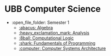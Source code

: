 # UBB Computer Science
<ul>
  <li>:open_file_folder: Semester 1
    <ul>
      <li>
        <a href="Semester 1/Algebra"> 
          :abacus: Algebra 
        </a>
      </li>
      <li>
        <a href="Semester 1/Analysis"> 
          :heavy_exclamation_mark: Analysis 
        </a>
      </li>
      <li>
        <a href="Semester 1/Computational Logic"> 
          :8ball: Computational Logic 
        </a>
      </li>
      <li>
        <a href="Semester 1/FP"> 
          :shark: Fundamentals of Programming 
        </a>
      </li>
      <li>
        <a href="Semester 1/Computer Systems Architecture"> 
          :computer: Computer Systems Architecture 
        </a>
      </li>
    </ul>
  </li>
</ul>
